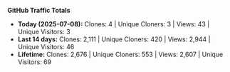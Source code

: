 
**GitHub Traffic Totals**

- **Today (2025-07-08):** Clones: 4 | Unique Cloners: 3 | Views: 43 | Unique Visitors: 3
- **Last 14 days:** Clones: 2,111 | Unique Cloners: 420 | Views: 2,944 | Unique Visitors: 46
- **Lifetime:** Clones: 2,676 | Unique Cloners: 553 | Views: 2,607 | Unique Visitors: 69
